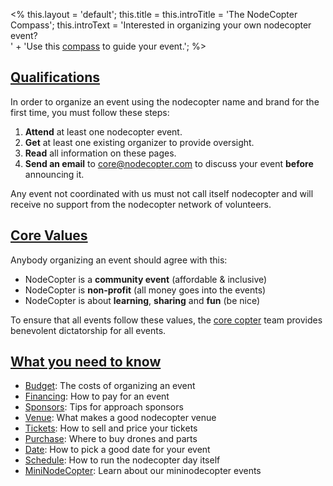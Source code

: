 <%
this.layout = 'default';
this.title = this.introTitle = 'The NodeCopter Compass';
this.introText =
  'Interested in organizing your own nodecopter event?<br>' +
  'Use this <a href="/compass">compass</a> to guide your event.';
%>

<h2 id="qualifications"><a href="#qualifications">Qualifications</a></h2>

In order to organize an event using the nodecopter name and brand for the first
time, you must follow these steps:

1. **Attend** at least one nodecopter event.
2. **Get** at least one existing organizer to provide oversight.
3. **Read** all information on these pages.
4. **Send an email** to [core@nodecopter.com](mailto:core@nodecopter.com) to
  discuss your event **before** announcing it.

Any event not coordinated with us must not call itself nodecopter and
will receive no support from the nodecopter network of volunteers.

<h2 id="values"><a href="#values">Core Values</a></h2>

Anybody organizing an event should agree with this:

* NodeCopter is a **community event** (affordable & inclusive)
* NodeCopter is **non-profit** (all money goes into the events)
* NodeCopter is about **learning**, **sharing** and **fun** (be nice)

To ensure that all events follow these values, the [core copter](/core) team
provides benevolent dictatorship for all events.

<h2 id="values"><a href="#values">What you need to know</a></h2>

* [Budget](/compass/budget): The costs of organizing an event
* [Financing](/compass/financing): How to pay for an event
* [Sponsors](/compass/sponsors): Tips for approach sponsors
* [Venue](/compass/venue): What makes a good nodecopter venue
* [Tickets](/compass/tickets): How to sell and price your tickets
* [Purchase](/compass/purchase): Where to buy drones and parts
* [Date](/compass/date): How to pick a good date for your event
* [Schedule](/compass/schedule): How to run the nodecopter day itself
* [MiniNodeCopter](/compass/mininodecopter): Learn about our mininodecopter events

